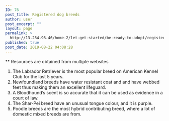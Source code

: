 ```yaml
---
ID: 76
post_title: Registered dog breeds
author: user
post_excerpt: ""
layout: page
permalink: >
  http://13.234.93.46/home-2/let-get-started/be-ready-to-adopt/registered-dog-breeds/
published: true
post_date: 2019-08-22 04:08:28
---
```

<link href="data:text/css;charset=utf-8,%0A%23wcLabel%20%7B%0Aposition%3A%20absolute%3B%0Aborder%3A%202px%20solid%20%23fff%3B%0Abox%2Dshadow%3A%200%200%204px%200%20%23008%3B%0Apadding%3A%202px%3B%0A%0Apointer%2Devents%3A%20none%3B%20%7D%0A%23wcSpan%20%7B%0Aposition%3A%20absolute%3B%0Atop%3A%20100%25%3B%0Aleft%3A%200%3B%0Abackground%2Dcolor%3A%20rgba%28255%2C%20255%2C%20255%2C%200%2E8%29%3B%0Acolor%3A%20%23333%3B%0Amargin%2Dtop%3A%206px%3B%0Apadding%3A%200%200%2E5em%3B%0Aborder%2Dradius%3A%200%2E5em%3B%0Awhite%2Dspace%3A%20nowrap%3B%20%7D%0A" rel="stylesheet">



** Resources are obtained from multiple websites
<ol>
 	<li style="font-weight: 400;">The Labrador Retriever is the most popular breed on American Kennel Club for the last 5 years.</li>
 	<li style="font-weight: 400;">Newfoundland breeds have water resistant coat and and have webbed feet thus making them an excellent lifeguard.</li>
 	<li style="font-weight: 400;">A Bloodhound’s scent is so accurate that it can be used as evidence in a court of law.</li>
 	<li style="font-weight: 400;">The Shar-Pei breed have an unusual tongue colour, and it is purple.&nbsp;</li>
 	<li style="font-weight: 400;">Poodle breeds are the most hybrid contributing breed, where a lot of domestic mixed breeds are from.</li>
</ol>